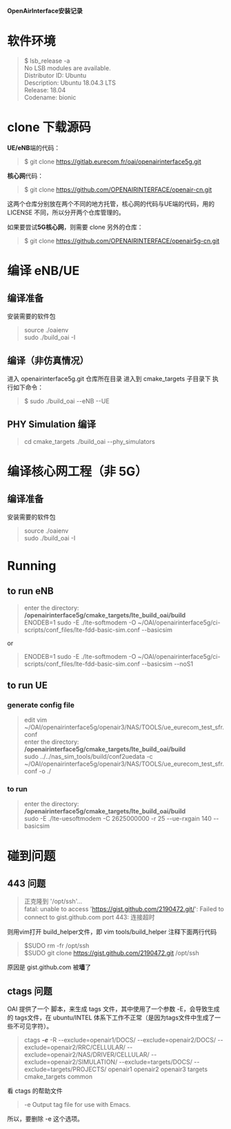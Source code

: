 **OpenAirInterface安装记录**

# 软件环境
>$   lsb_release -a  
>No LSB modules are available.  
>Distributor ID:	Ubuntu  
>Description:	Ubuntu 18.04.3 LTS  
>Release:	18.04  
>Codename:	bionic  



#  clone 下载源码
**UE/eNB**端的代码：
>$ git clone https://gitlab.eurecom.fr/oai/openairinterface5g.git

**核心网**代码： 
>$ git clone https://github.com/OPENAIRINTERFACE/openair-cn.git

这两个仓库分别放在两个不同的地方托管，核心网的代码与UE端的代码，用的 LICENSE 不同，所以分开两个仓库管理的。

如果要尝试**5G核心网**，则需要 clone 另外的仓库：
>$ git clone https://github.com/OPENAIRINTERFACE/openair5g-cn.git

# 编译 eNB/UE
## 编译准备
安装需要的软件包
>source ./oaienv  
>sudo ./build_oai -I

## 编译（非仿真情况）
进入 openairinterface5g.git 仓库所在目录
进入到 cmake_targets 子目录下
执行如下命令：
>$ sudo ./build_oai --eNB --UE

## PHY Simulation 编译
>cd cmake_targets
./build_oai --phy_simulators


# 编译核心网工程（非 5G）
## 编译准备
安装需要的软件包
>source ./oaienv    
>sudo ./build_oai -I

# Running
## to run eNB
> enter the directory:   **/openairinterface5g/cmake_targets/lte_build_oai/build**  
> ENODEB=1 sudo -E ./lte-softmodem -O ~/OAI/openairinterface5g/ci-scripts/conf_files/lte-fdd-basic-sim.conf --basicsim  

or  
> ENODEB=1 sudo -E ./lte-softmodem -O ~/OAI/openairinterface5g/ci-scripts/conf_files/lte-fdd-basic-sim.conf --basicsim --noS1  

## to run UE
### generate config file
>  edit  vim ~/OAI/openairinterface5g/openair3/NAS/TOOLS/ue_eurecom_test_sfr.conf  
>  enter the directory:   **/openairinterface5g/cmake_targets/lte_build_oai/build**  
>  sudo ../../nas_sim_tools/build/conf2uedata -c ~/OAI/openairinterface5g/openair3/NAS/TOOLS/ue_eurecom_test_sfr.conf -o ./
### to run
> enter the directory:   **/openairinterface5g/cmake_targets/lte_build_oai/build**   
> sudo -E ./lte-uesoftmodem -C 2625000000 -r 25 --ue-rxgain 140 --basicsim
# 碰到问题
## 443 问题
>正克隆到 '/opt/ssh'...  
>fatal: unable to access 'https://gist.github.com/2190472.git/': Failed to connect to gist.github.com port 443: 连接超时

则用vim打开 build_helper文件，即 vim tools/build_helper  注释下面两行代码

   >$SUDO rm -fr /opt/ssh  
   >$SUDO git clone https://gist.github.com/2190472.git /opt/ssh

   原因是 gist.github.com 被**墙**了

## ctags 问题

OAI 提供了一个 脚本，来生成 tags 文件，其中使用了一个参数  -E，会导致生成的 tags文件，在 ubuntu/INTEL 体系下工作不正常（是因为tags文件中生成了一些不可见字符）。

>ctags ***-e*** -R  --exclude=openair1/DOCS/ --exclude=openair2/DOCS/ --exclude=openair2/RRC/CELLULAR/ --exclude=openair2/NAS/DRIVER/CELLULAR/ --exclude=openair2/SIMULATION/ --exclude=targets/DOCS/ --exclude=targets/PROJECTS/ openair1 openair2 openair3 targets cmake_targets common

看 ctags 的帮助文件
> -e   Output tag file for use with Emacs.

所以，要删除 -e 这个选项。
